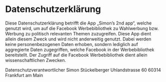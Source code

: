 Datenschutzerklärung
================

Diese Datenschutzerklärung betrifft die App „Simon’s 2nd app“, welche
genutzt wird, um auf die Facebook Werbebibliothek zu Wahlwerbung bzw.
Werbung zu politisch relevanten Themen zuzugreifen. Diese App dient
allein diesem Zweck und wird nicht anderweitig genutzt. Dabei werden
keine personenbezogenen Daten erhoben, sondern lediglich auf aggregierte
Daten zugegriffen, welche Facebook in der Werbebibliothek bereitstellt.
Der Zugriff auf die Facebook Werbebibliothek dient allein
wissenschaftlichen Zwecken.

Datenschutzverantwortlicher Simon Stückelberger Uhlandstrasse 60 60314
Frankfurt am Main
